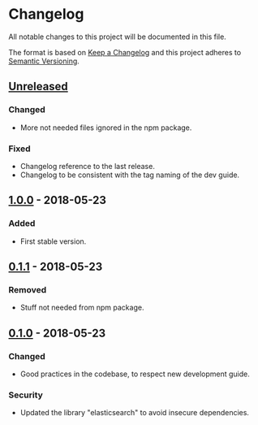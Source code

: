 # Changelog
All notable changes to this project will be documented in this file.

The format is based on [Keep a Changelog](http://keepachangelog.com/en/1.0.0/)
and this project adheres to [Semantic Versioning](http://semver.org/spec/v2.0.0.html).

## [Unreleased]
### Changed
- More not needed files ignored in the npm package.
### Fixed
- Changelog reference to the last release.
- Changelog to be consistent with the tag naming of the dev guide.

## [1.0.0] - 2018-05-23
### Added
- First stable version.

## [0.1.1] - 2018-05-23
### Removed
- Stuff not needed from npm package.

## [0.1.0] - 2018-05-23
### Changed
- Good practices in the codebase, to respect new development guide.
### Security
- Updated the library "elasticsearch" to avoid insecure dependencies.

[Unreleased]: https://github.com/IBMResearch/jlocke/compare/v1.0.0...HEAD
[1.0.0]: https://github.com/IBMResearch/jlocke/compare/v0.1.1...v1.0.0
[0.1.1]: https://github.com/IBMResearch/jlocke/compare/v0.1.0...v0.1.1
[0.1.0]: https://github.com/IBMResearch/jlocke/compare/f8089d6fabd61d43b057a31418a0963b40b7a227...v0.1.0
